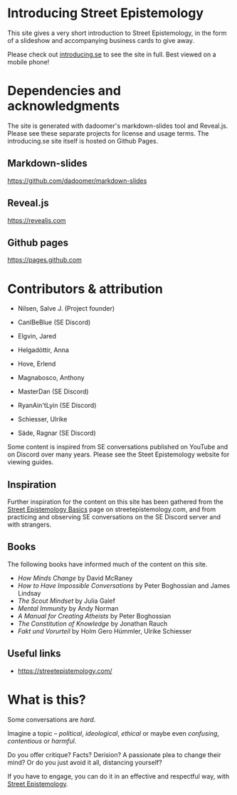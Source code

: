# Introducing Street Epistemology

This site gives a very short introduction to Street Epistemology, in the form of a slideshow and accompanying business cards to give away.

Please check out [introducing.se](https://introducing.se) to see the site in full.
Best viewed on a mobile phone!


# Dependencies and acknowledgments

The site is generated with dadoomer's markdown-slides tool and Reveal.js.
Please see these separate projects for license and usage terms.
The introducing.se site itself is hosted on Github Pages.


## Markdown-slides

https://github.com/dadoomer/markdown-slides


## Reveal.js

https://revealjs.com


## Github pages

https://pages.github.com


# Contributors & attribution

* Nilsen, Salve J. (Project founder)

* CanIBeBlue (SE Discord)
* Elgvin, Jared
* Helgadóttir, Anna
* Hove, Erlend
* Magnabosco, Anthony
* MasterDan (SE Discord)
* RyanAin'tLyin (SE Discord)
* Schiesser, Ulrike
* Säde, Ragnar (SE Discord)

Some content is inspired from SE conversations published on YouTube and on Discord over many years. Please see the Steet Epistemology website for viewing guides.


## Inspiration

Further inspiration for the content on this site has been gathered from the [Street Epistemology Basics](https://streetepistemology.com/blog/street-epistemology-the-basics) page on streetepistemology.com, and from practicing and observing SE conversations on the SE Discord server and with strangers.


## Books

The following books have informed much of the content on this site.

* *How Minds Change* by David McRaney
* *How to Have Impossible Conversations* by Peter Boghossian and James Lindsay
* *The Scout Mindset* by Julia Galef
* *Mental Immunity* by Andy Norman
* *A Manual for Creating Atheists* by Peter Boghossian
* *The Constitution of Knowledge* by Jonathan Rauch
* *Fakt und Vorurteil* by Holm Gero Hümmler, Ulrike Schiesser


## Useful links

* https://streetepistemology.com/


# What is this?

Some conversations are *hard*.

Imagine a topic – *political*, *ideological*, *ethical* or maybe even *confusing*, *contentious* or *harmful*.

Do you offer critique? Facts? Derision? A passionate plea to change their mind? Or do you just avoid it all, distancing yourself?

If you have to engage, you can do it in an effective and respectful way, with [Street Epistemology](https://introducing.se).
